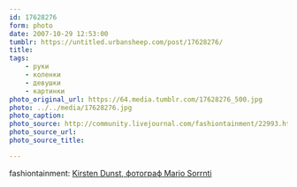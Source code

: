 ```yaml
---
id: 17628276
form: photo
date: 2007-10-29 12:53:00
tumblr: https://untitled.urbansheep.com/post/17628276/
title:
tags:
    - руки
    - коленки
    - девушки
    - картинки
photo_original_url: https://64.media.tumblr.com/17628276_500.jpg
photo: ../../media/17628276.jpg
photo_caption:
photo_source: http://community.livejournal.com/fashiontainment/22993.html
photo_source_url:
photo_source_title:

---
```


<p>fashiontainment: <a href="http://community.livejournal.com/fashiontainment/22993.html">Kirsten Dunst, фотограф Mario Sorrnti</a></p>
